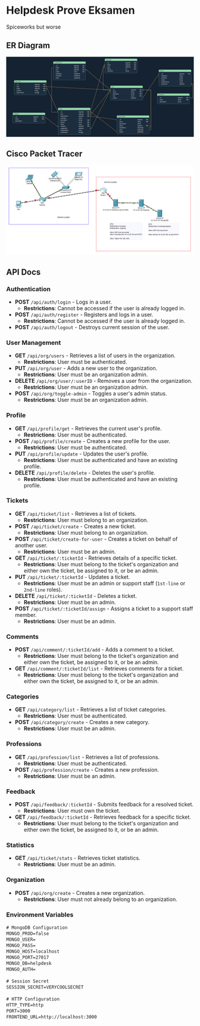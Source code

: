 # Helpdesk Prove Eksamen

Spiceworks but worse

## ER Diagram

<img src="public/assets/images/ER-diagram.png">

## Cisco Packet Tracer

<img src="public/assets/images/CiscoPacketTracer.png">

## API Docs

### Authentication

- **POST** `/api/auth/login` - Logs in a user.
  - **Restrictions**: Cannot be accessed if the user is already logged in.
- **POST** `/api/auth/register` - Registers and logs in a user.
  - **Restrictions**: Cannot be accessed if the user is already logged in.
- **POST** `/api/auth/logout` - Destroys current session of the user.

### User Management

- **GET** `/api/org/users` - Retrieves a list of users in the organization.
  - **Restrictions**: User must be authenticated.
- **PUT** `/api/org/user` - Adds a new user to the organization.
  - **Restrictions**: User must be an organization admin.
- **DELETE** `/api/org/user/:userID` - Removes a user from the organization.
  - **Restrictions**: User must be an organization admin.
- **POST** `/api/org/toggle-admin` - Toggles a user's admin status.
  - **Restrictions**: User must be an organization admin.

### Profile

- **GET** `/api/profile/get` - Retrieves the current user's profile.
  - **Restrictions**: User must be authenticated.
- **POST** `/api/profile/create` - Creates a new profile for the user.
  - **Restrictions**: User must be authenticated.
- **PUT** `/api/profile/update` - Updates the user's profile.
  - **Restrictions**: User must be authenticated and have an existing profile.
- **DELETE** `/api/profile/delete` - Deletes the user's profile.
  - **Restrictions**: User must be authenticated and have an existing profile.

### Tickets

- **GET** `/api/ticket/list` - Retrieves a list of tickets.
  - **Restrictions**: User must belong to an organization.
- **POST** `/api/ticket/create` - Creates a new ticket.
  - **Restrictions**: User must belong to an organization.
- **POST** `/api/ticket/create-for-user` - Creates a ticket on behalf of another user.
  - **Restrictions**: User must be an admin.
- **GET** `/api/ticket/:ticketId` - Retrieves details of a specific ticket.
  - **Restrictions**: User must belong to the ticket's organization and either own the ticket, be assigned to it, or be an admin.
- **PUT** `/api/ticket/:ticketId` - Updates a ticket.
  - **Restrictions**: User must be an admin or support staff (`1st-line` or `2nd-line` roles).
- **DELETE** `/api/ticket/:ticketId` - Deletes a ticket.
  - **Restrictions**: User must be an admin.
- **POST** `/api/ticket/:ticketId/assign` - Assigns a ticket to a support staff member.
  - **Restrictions**: User must be an admin.

### Comments

- **POST** `/api/comment/:ticketId/add` - Adds a comment to a ticket.
  - **Restrictions**: User must belong to the ticket's organization and either own the ticket, be assigned to it, or be an admin.
- **GET** `/api/comment/:ticketId/list` - Retrieves comments for a ticket.
  - **Restrictions**: User must belong to the ticket's organization and either own the ticket, be assigned to it, or be an admin.

### Categories

- **GET** `/api/category/list` - Retrieves a list of ticket categories.
  - **Restrictions**: User must be authenticated.
- **POST** `/api/category/create` - Creates a new category.
  - **Restrictions**: User must be an admin.

### Professions

- **GET** `/api/profession/list` - Retrieves a list of professions.
  - **Restrictions**: User must be authenticated.
- **POST** `/api/profession/create` - Creates a new profession.
  - **Restrictions**: User must be an admin.

### Feedback

- **POST** `/api/feedback/:ticketId` - Submits feedback for a resolved ticket.
  - **Restrictions**: User must own the ticket.
- **GET** `/api/feedback/:ticketId` - Retrieves feedback for a specific ticket.
  - **Restrictions**: User must belong to the ticket's organization and either own the ticket, be assigned to it, or be an admin.

### Statistics

- **GET** `/api/ticket/stats` - Retrieves ticket statistics.
  - **Restrictions**: User must be an admin.

### Organization

- **POST** `/api/org/create` - Creates a new organization.
  - **Restrictions**: User must not already belong to an organization.

### Environment Variables

```env
# MongoDB Configuration
MONGO_PROD=false
MONGO_USER=
MONGO_PASS=
MONGO_HOST=localhost
MONGO_PORT=27017
MONGO_DB=helpdesk
MONGO_AUTH=

# Session Secret
SESSION_SECRET=VERYCOOLSECRET

# HTTP Configuration
HTTP_TYPE=http
PORT=3000
FRONTEND_URL=http://localhost:3000
```

